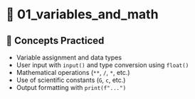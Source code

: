 # 📁 01_variables_and_math

## 🧠 Concepts Practiced
- Variable assignment and data types
- User input with `input()` and type conversion using `float()`
- Mathematical operations (`**`, `/`, `*`, etc.)
- Use of scientific constants (`G`, `c`, etc.)
- Output formatting with `print(f"...")`
